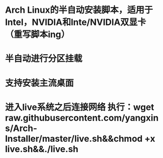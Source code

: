 # Arch Linux的半自动安装脚本，适用于Intel，NVIDIA和Inte/NVIDIA双显卡（重写脚本ing）
# 半自动进行分区挂载
# 支持安装主流桌面
# 进入live系统之后连接网络 执行：wget raw.githubusercontent.com/yangxins/Arch-Installer/master/live.sh&&chmod +x live.sh&&./live.sh
